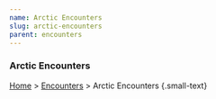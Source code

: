 ```yaml
---
name: Arctic Encounters
slug: arctic-encounters
parent: encounters
---
```

### Arctic Encounters
[Home](home) > [Encounters](encounters) > Arctic Encounters {.small-text}

